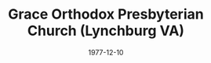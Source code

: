 ---
date: &id001 1977-12-10
end_date: null
location:
  address: 3300 Carroll Avenue
  city: Lynchburg
  state: VA
minister:
- end: 1974-01-01
  name: Richard Horner
  start: 1969-01-01
  type: Evangelist
- end: 1979-01-01
  name: Andrew Wikholm
  start: 1975-01-01
  type: Pastor
- end: 2005-01-01
  name: Richard Knodel
  start: 1981-01-01
  type: Pastor
- end: null
  name: Peter Stazen II
  start: 2006-01-01
  type: Pastor
- end: 2000-01-01
  name: Thomas Ellis
  start: 1993-01-01
  type: Associate Pastor
- end: null
  name: John Jamison
  start: 2000-01-01
  type: Evangelist
ministers:
- Richard Horner
- Andrew Wikholm
- Richard Knodel
- Peter Stazen II
- Thomas Ellis
- John Jamison
name: Grace Orthodox Presbyterian Church
names:
- end: null
  name: Grace Orthodox Presbyterian Church
  start: 1977-12-10
origination_date: *id001
raw_data: 'VIRGINIA

  Lynchburg

  Grace Orthodox Presbyterian Church  (December 10, 1977- )

  3300 Carroll Avenue

  Evangelist: Richard Horner, 1969-74

  Pastors: Andrew Wikholm, 1975-79

  Richard Knodel, 1981-2005

  Peter Stazen II, 2006-

  Assoc. Pastor: Thomas Ellis, 1993-2000

  Evangelist: John Jamison, 2000-

  '
received_from: null
states:
- VA
status:
  active: true
  end_date: null
  reason: null
  received_from: null
  withdrawal_to: null
title: Grace Orthodox Presbyterian Church (Lynchburg VA)
year_established:
- 1977

---